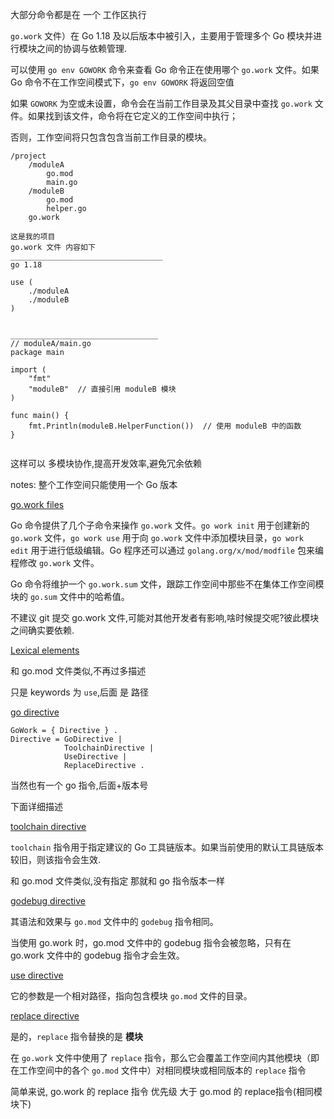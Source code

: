 大部分命令都是在 一个 工作区执行

`go.work` 文件）在 Go 1.18 及以后版本中被引入，主要用于管理多个 Go 模块并进行模块之间的协调与依赖管理.

可以使用 `go env GOWORK` 命令来查看 Go 命令正在使用哪个 `go.work` 文件。如果 Go 命令不在工作空间模式下，`go env GOWORK` 将返回空值

如果 `GOWORK` 为空或未设置，命令会在当前工作目录及其父目录中查找 `go.work` 文件。如果找到该文件，命令将在它定义的工作空间中执行；

否则，工作空间将只包含包含当前工作目录的模块。

```
/project
    /moduleA
        go.mod
        main.go
    /moduleB
        go.mod
        helper.go
    go.work
	
这是我的项目
go.work 文件 内容如下
__________________________________
go 1.18

use (
    ./moduleA
    ./moduleB
)


_________________________________
// moduleA/main.go
package main

import (
    "fmt"
    "moduleB"  // 直接引用 moduleB 模块
)

func main() {
    fmt.Println(moduleB.HelperFunction())  // 使用 moduleB 中的函数
}


```

这样可以 多模块协作,提高开发效率,避免冗余依赖

notes: 整个工作空间只能使用一个 Go 版本

[go.work files](https://golang.google.cn/ref/mod#go-work-file)

Go 命令提供了几个子命令来操作 `go.work` 文件。`go work init` 用于创建新的 `go.work` 文件，`go work use` 用于向 `go.work` 文件中添加模块目录，`go work edit` 用于进行低级编辑。Go 程序还可以通过 `golang.org/x/mod/modfile` 包来编程修改 `go.work` 文件。

Go 命令将维护一个 `go.work.sum` 文件，跟踪工作空间中那些不在集体工作空间模块的 `go.sum` 文件中的哈希值。

不建议 git 提交 go.work 文件,可能对其他开发者有影响,啥时候提交呢?彼此模块之间确实要依赖.

[Lexical elements](https://golang.google.cn/ref/mod#go-work-file-lexical)

和 go.mod 文件类似,不再过多描述

只是 keywords 为 `use`,后面 是 路径

[go directive](https://golang.google.cn/ref/mod#go-work-file-go)

```
GoWork = { Directive } .
Directive = GoDirective |
            ToolchainDirective |
            UseDirective |
            ReplaceDirective .
```

当然也有一个 go 指令,后面+版本号

下面详细描述

[toolchain directive](https://golang.google.cn/ref/mod#go-work-file-toolchain)

`toolchain` 指令用于指定建议的 Go 工具链版本。如果当前使用的默认工具链版本较旧，则该指令会生效.

和 go.mod 文件类似,没有指定  那就和 go 指令版本一样

[godebug directive](https://golang.google.cn/ref/mod#go-work-file-godebug)

其语法和效果与 `go.mod` 文件中的 `godebug` 指令相同。

当使用 go.work 时，go.mod 文件中的 godebug 指令会被忽略，只有在 go.work 文件中的 godebug 指令才会生效。

[use directive](https://golang.google.cn/ref/mod#go-work-file-use)

它的参数是一个相对路径，指向包含模块 `go.mod` 文件的目录。

[replace directive](https://golang.google.cn/ref/mod#go-work-file-replace)

是的，`replace` 指令替换的是 **模块**

在 `go.work` 文件中使用了 `replace` 指令，那么它会覆盖工作空间内其他模块（即在工作空间中的各个 `go.mod` 文件中）对相同模块或相同版本的 `replace` 指令

简单来说, go.work 的 replace  指令 优先级 大于  go.mod 的 replace指令(相同模块下)